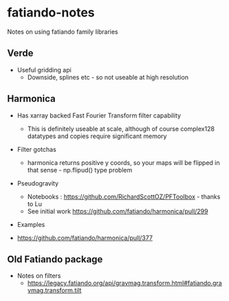 # fatiando-notes
Notes on using fatiando family libraries

## Verde
- Useful gridding api
    - Downside, splines etc - so not useable at high resolution

## Harmonica
- Has xarray backed Fast Fourier Transform filter capability
    - This is definitely useable at scale, although of course complex128 datatypes and copies require significant memory    

- Filter gotchas
    - harmonica returns positive y coords, so your maps will be flipped in that sense - np.flipud() type problem

- Pseudogravity
    - Notebooks : https://github.com/RichardScottOZ/PFToolbox - thanks to Lu
    - See initial work https://github.com/fatiando/harmonica/pull/299 

- Examples
- https://github.com/fatiando/harmonica/pull/377    

## Old Fatiando package
- Notes on filters
    - https://legacy.fatiando.org/api/gravmag.transform.html#fatiando.gravmag.transform.tilt
